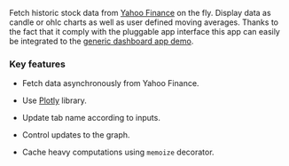 Fetch historic stock data from [Yahoo Finance](https://finance.yahoo.com/) on the fly. Display data as candle or ohlc charts as well as user defined moving averages. Thanks to the fact that it comply with the pluggable app interface this app can easily be integrated to the [generic dashboard app demo](internal:website.render.gallery/demos.dashboard.dashboard).

### Key features

- Fetch data asynchronously from Yahoo Finance.

- Use [Plotly](https://plotly.com/) library.
- Update tab name according to inputs.
- Control updates to the graph.
- Cache heavy computations using `memoize` decorator. 
